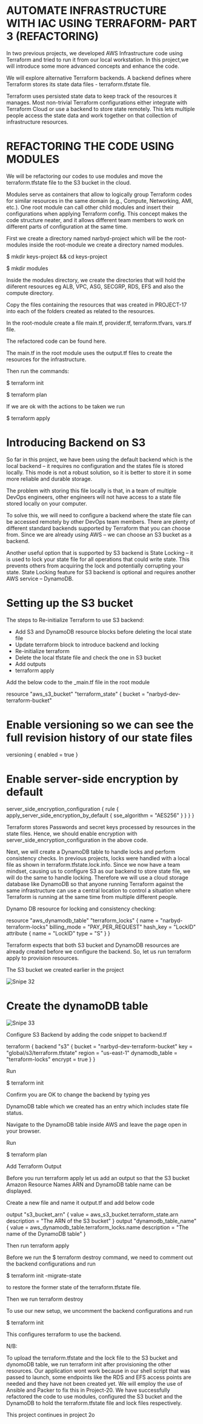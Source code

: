 # AUTOMATE INFRASTRUCTURE WITH IAC USING TERRAFORM- PART 3 (REFACTORING)

In two previous projects, we developed AWS Infrastructure code using Terraform and tried to run it from our local workstation. In this project,we will introduce some more advanced concepts and enhance the code.

We will explore alternative Terraform backends. A backend defines where Terraform stores its state data files - terraform.tfstate file.

Terraform uses persisted state data to keep track of the resources it manages. Most non-trivial Terraform configurations either integrate with Terraform Cloud or use a backend to store state remotely. This lets multiple people access the state data and work together on that collection of infrastructure resources.

# REFACTORING THE CODE USING MODULES
We will be refactoring our codes to use modules and move the terraform.tfstate file to the S3 bucket in the cloud.

Modules serve as containers that allow to logically group Terraform codes for similar resources in the same domain (e.g., Compute, Networking, AMI, etc.). One root module can call other child modules and insert their configurations when applying Terraform config. This concept makes the code structure neater, and it allows different team members to work on different parts of configuration at the same time.

First we create a directory named narbyd-project which will be the root-modules inside the root-module we create a directory named modules.

$ mkdir keys-project && cd keys-project

$ mkdir modules

Inside the modules directory, we create the directories that will hold the diiferent resources eg ALB, VPC, ASG, SECGRP, RDS, EFS and also the compute directory.

Copy the files containing the resources that was created in PROJECT-17 into each of the folders created as related to the resources.

In the root-module create a file main.tf, provider.tf, terraform.tfvars, vars.tf file.

The refactored code can be found here.

The main.tf in the root module uses the output.tf files to create the resources for the infrastructure.

Then run the commands:

$ terraform init

$ terraform plan

If we are ok with the actions to be taken we run

$ terraform apply

# Introducing Backend on S3

So far in this project, we have been using the default backend which is the local backend – it requires no configuration and the states file is stored locally. This mode is not a robust solution, so it is better to store it in some more reliable and durable storage.

The problem with storing this file locally is that, in a team of multiple DevOps engineers, other engineers will not have access to a state file stored locally on your computer.

To solve this, we will need to configure a backend where the state file can be accessed remotely by other DevOps team members. There are plenty of different standard backends supported by Terraform that you can choose from. Since we are already using AWS – we can choose an S3 bucket as a backend.

Another useful option that is supported by S3 backend is State Locking – it is used to lock your state file for all operations that could write state. This prevents others from acquiring the lock and potentially corrupting your state. State Locking feature for S3 backend is optional and requires another AWS service – DynamoDB.

# Setting up the S3 bucket

The steps to Re-initialize Terraform to use S3 backend:

- Add S3 and DynamoDB resource blocks before deleting the local state file
- Update terraform block to introduce backend and locking
- Re-initialize terraform
- Delete the local tfstate file and check the one in S3 bucket
- Add outputs
- terraform apply

Add the below code to the _main.tf file in the root module

resource "aws_s3_bucket" "terraform_state" {
  bucket = "narbyd-dev-terraform-bucket"
  # Enable versioning so we can see the full revision history of our state files
  versioning {
    enabled = true
  }
  # Enable server-side encryption by default
  server_side_encryption_configuration {
    rule {
      apply_server_side_encryption_by_default {
        sse_algorithm = "AES256"
      }
    }
  }
}

Terraform stores Passwords and secret keys processed by resources in the state files. Hence, we should enable encryption with server_side_encryption_configuration in the above code.

Next, we will create a DynamoDB table to handle locks and perform consistency checks. In previous projects, locks were handled with a local file as shown in terraform.tfstate.lock.info. Since we now have a team mindset, causing us to configure S3 as our backend to store state file, we will do the same to handle locking. Therefore we will use a cloud storage database like DynamoDB so that anyone running Terraform against the same infrastructure can use a central location to control a situation where Terraform is running at the same time from multiple different people.

Dynamo DB resource for locking and consistency checking:

resource "aws_dynamodb_table" "terraform_locks" {
  name         = "narbyd-terraform-locks"
  billing_mode = "PAY_PER_REQUEST"
  hash_key     = "LockID"
  attribute {
    name = "LockID"
    type = "S"
  }
}

Terraform expects that both S3 bucket and DynamoDB resources are already created before we configure the backend. So, let us run terraform apply to provision resources.

The S3 bucket we created earlier in the project

![Snipe 32](https://github.com/Mirahkeyz/Darey.io-Projects/assets/134533695/745ad8fe-12ee-4adf-923c-463b91d5f673)

# Create the dynamoDB table

![Snipe 33](https://github.com/Mirahkeyz/Darey.io-Projects/assets/134533695/4ccf50d6-ecf4-4ffc-82db-00674c7227cf)

Configure S3 Backend by adding the code snippet to backend.tf

terraform {
  backend "s3" {
    bucket         = "narbyd-dev-terraform-bucket"
    key            = "global/s3/terraform.tfstate"
    region         = "us-east-1"
    dynamodb_table = "terraform-locks"
    encrypt        = true
  }
}


Run

$ terraform init

Confirm you are OK to change the backend by typing yes

DynamoDB table which we created has an entry which includes state file status.

Navigate to the DynamoDB table inside AWS and leave the page open in your browser.

Run

$ terraform plan

Add Terraform Output

Before you run terraform apply let us add an output so that the S3 bucket Amazon Resource Names ARN and DynamoDB table name can be displayed.

Create a new file and name it output.tf and add below code

output "s3_bucket_arn" {
  value       = aws_s3_bucket.terraform_state.arn
  description = "The ARN of the S3 bucket"
}
output "dynamodb_table_name" {
  value       = aws_dynamodb_table.terraform_locks.name
  description = "The name of the DynamoDB table"
}

Then run terraform apply

Before we run the $ terraform destroy command, we need to comment out the backend configurations and run

$ terraform init -migrate-state

to restore the former state of the terraform.tfstate file.

Then we run terraform destroy

To use our new setup, we uncomment the backend configurations and run

$ terraform init

This configures terraform to use the backend.

N/B:

To upload the terraform.tfstate and the lock file to the S3 bucket and dynomoDB table, we run terraform init after provisioning the other resources.
Our application wont work because in our shell script that was passed to launch, some endpoints like the RDS and EFS access points are needed and they have not been created yet. We will employ the use of Ansible and Packer to fix this in Project-20.
We have successfully refactored the code to use modules, configured the S3 bucket and the DynamoDB to hold the terraform.tfstate file and lock files respectively.

This project continues in project 2o











































































































































